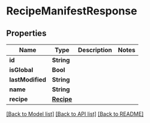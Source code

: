 # RecipeManifestResponse

## Properties
Name | Type | Description | Notes
------------ | ------------- | ------------- | -------------
**id** | **String** |  | 
**isGlobal** | **Bool** |  | 
**lastModified** | **String** |  | 
**name** | **String** |  | 
**recipe** | [**Recipe**](Recipe.md) |  | 

[[Back to Model list]](../README.md#documentation-for-models) [[Back to API list]](../README.md#documentation-for-api-endpoints) [[Back to README]](../README.md)


